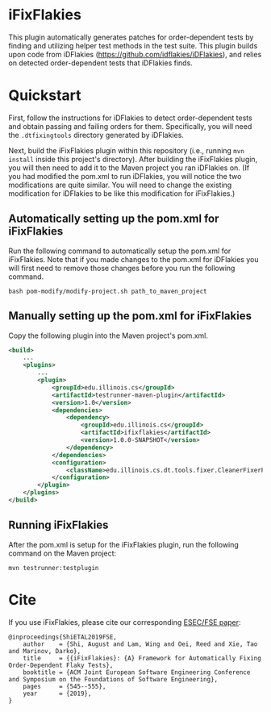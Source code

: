 # iFixFlakies

This plugin automatically generates patches for order-dependent tests by finding and utilizing helper test methods in the test suite.
This plugin builds upon code from iDFlakies (https://github.com/idflakies/iDFlakies), and relies on detected order-dependent tests that iDFlakies finds.

# Quickstart

First, follow the instructions for iDFlakies to detect order-dependent tests and obtain passing and failing orders for them.
Specifically, you will need the ```.dtfixingtools``` directory generated by iDFlakies.

Next, build the iFixFlakies plugin within this repository (i.e., running ```mvn install``` inside this project's directory).
After building the iFixFlakies plugin, you will then need to add it to the Maven project you ran iDFlakies on.
(If you had modified the pom.xml to run iDFlakies, you will notice the two modifications are quite similar.
You will need to change the existing modification for iDFlakies to be like this modification for iFixFlakies.)

## Automatically setting up the pom.xml for iFixFlakies 

Run the following command to automatically setup the pom.xml for iFixFlakies. Note that if you made changes to the pom.xml
for iDFlakies you will first need to remove those changes before you run the following command.


```shell
bash pom-modify/modify-project.sh path_to_maven_project
```

## Manually setting up the pom.xml for iFixFlakies

Copy the following plugin into the Maven project's pom.xml.

```xml
<build>
    ...
    <plugins>
        ...
        <plugin>
            <groupId>edu.illinois.cs</groupId>
            <artifactId>testrunner-maven-plugin</artifactId>
            <version>1.0</version>
            <dependencies>
                <dependency>
                    <groupId>edu.illinois.cs</groupId>
                    <artifactId>ifixflakies</artifactId>
                    <version>1.0.0-SNAPSHOT</version>
                </dependency>
            </dependencies>
            <configuration>
                <className>edu.illinois.cs.dt.tools.fixer.CleanerFixerPlugin</className>
            </configuration>
        </plugin>
    </plugins>
</build>
```

## Running iFixFlakies

After the pom.xml is setup for the iFixFlakies plugin, run the following command on the Maven project:
```shell
mvn testrunner:testplugin
```

# Cite

If you use iFixFlakies, please cite our corresponding [ESEC/FSE paper](http://mir.cs.illinois.edu/awshi2/publications/FSE2019.pdf):
```
@inproceedings{ShiETAL2019FSE,
    author    = {Shi, August and Lam, Wing and Oei, Reed and Xie, Tao and Marinov, Darko},
    title     = {{iFixFlakies}: {A} Framework for Automatically Fixing Order-Dependent Flaky Tests},
    booktitle = {ACM Joint European Software Engineering Conference and Symposium on the Foundations of Software Engineering},
    pages     = {545--555},
    year      = {2019},
}
```
